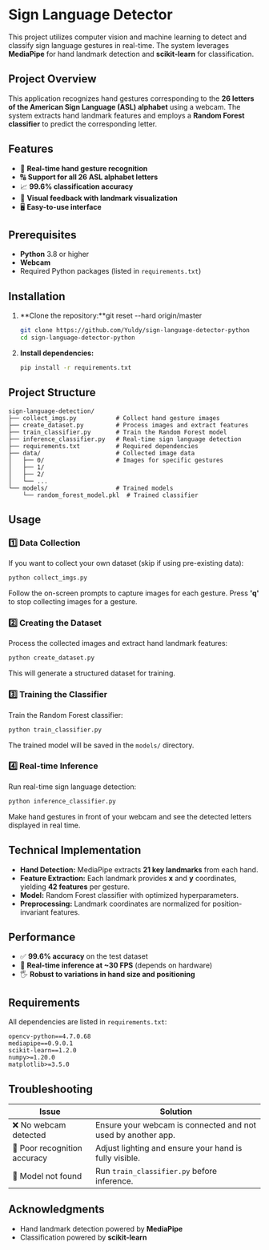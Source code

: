 # Sign Language Detector

This project utilizes computer vision and machine learning to detect and classify sign language gestures in real-time. The system leverages **MediaPipe** for hand landmark detection and **scikit-learn** for classification.

## Project Overview

This application recognizes hand gestures corresponding to the **26 letters of the American Sign Language (ASL) alphabet** using a webcam. The system extracts hand landmark features and employs a **Random Forest classifier** to predict the corresponding letter.

## Features

- 🎥 **Real-time hand gesture recognition**
- 🔠 **Support for all 26 ASL alphabet letters**
- 📈 **99.6% classification accuracy**
- 👀 **Visual feedback with landmark visualization**
- 🖥️ **Easy-to-use interface**

## Prerequisites

- **Python** 3.8 or higher
- **Webcam**
- Required Python packages (listed in `requirements.txt`)

## Installation

1. **Clone the repository:**git reset --hard origin/master

   ```sh
   git clone https://github.com/Yuldy/sign-language-detector-python
   cd sign-language-detector-python
   ```

2. **Install dependencies:**
   ```sh
   pip install -r requirements.txt
   ```

## Project Structure

```
sign-language-detection/
├── collect_imgs.py           # Collect hand gesture images
├── create_dataset.py         # Process images and extract features
├── train_classifier.py       # Train the Random Forest model
├── inference_classifier.py   # Real-time sign language detection
├── requirements.txt          # Required dependencies
├── data/                     # Collected image data
│   ├── 0/                    # Images for specific gestures
│   ├── 1/
│   ├── 2/
│   └── ...
└── models/                   # Trained models
    └── random_forest_model.pkl  # Trained classifier
```

## Usage

### 1️⃣ Data Collection

If you want to collect your own dataset (skip if using pre-existing data):

```sh
python collect_imgs.py
```

Follow the on-screen prompts to capture images for each gesture. Press **'q'** to stop collecting images for a gesture.

### 2️⃣ Creating the Dataset

Process the collected images and extract hand landmark features:

```sh
python create_dataset.py
```

This will generate a structured dataset for training.

### 3️⃣ Training the Classifier

Train the Random Forest classifier:

```sh
python train_classifier.py
```

The trained model will be saved in the `models/` directory.

### 4️⃣ Real-time Inference

Run real-time sign language detection:

```sh
python inference_classifier.py
```

Make hand gestures in front of your webcam and see the detected letters displayed in real time.

## Technical Implementation

- **Hand Detection:** MediaPipe extracts **21 key landmarks** from each hand.
- **Feature Extraction:** Each landmark provides **x** and **y** coordinates, yielding **42 features** per gesture.
- **Model:** Random Forest classifier with optimized hyperparameters.
- **Preprocessing:** Landmark coordinates are normalized for position-invariant features.

## Performance

- ✅ **99.6% accuracy** on the test dataset
- 🚀 **Real-time inference at ~30 FPS** (depends on hardware)
- 🖐️ **Robust to variations in hand size and positioning**

## Requirements

All dependencies are listed in `requirements.txt`:

```
opencv-python==4.7.0.68
mediapipe==0.9.0.1
scikit-learn==1.2.0
numpy>=1.20.0
matplotlib>=3.5.0
```

## Troubleshooting

| Issue                   | Solution |
|-------------------------|----------|
| ❌ No webcam detected  | Ensure your webcam is connected and not used by another app. |
| 🤏 Poor recognition accuracy | Adjust lighting and ensure your hand is fully visible. |
| 📂 Model not found | Run `train_classifier.py` before inference. |



## Acknowledgments

- Hand landmark detection powered by **MediaPipe**
- Classification powered by **scikit-learn**
